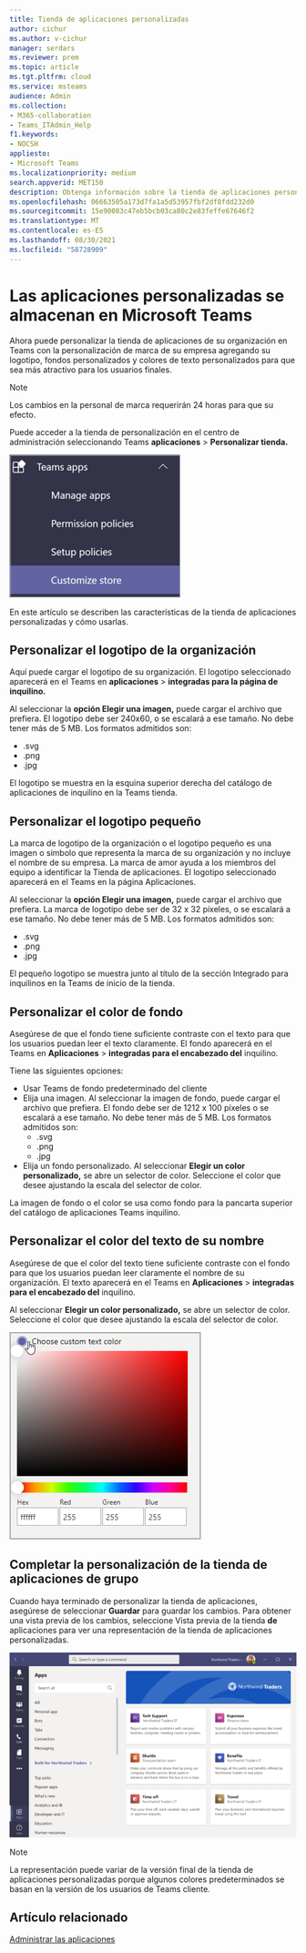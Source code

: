 ```yaml
---
title: Tienda de aplicaciones personalizadas
author: cichur
ms.author: v-cichur
manager: serdars
ms.reviewer: prem
ms.topic: article
ms.tgt.pltfrm: cloud
ms.service: msteams
audience: Admin
ms.collection:
- M365-collaboration
- Teams_ITAdmin_Help
f1.keywords:
- NOCSH
appliesto:
- Microsoft Teams
ms.localizationpriority: medium
search.appverid: MET150
description: Obtenga información sobre la tienda de aplicaciones personalizadas en Microsoft Teams.
ms.openlocfilehash: 06663505a173d7fa1a5d53957fbf2df8fdd232d0
ms.sourcegitcommit: 15e90083c47eb5bcb03ca80c2e83feffe67646f2
ms.translationtype: MT
ms.contentlocale: es-ES
ms.lasthandoff: 08/30/2021
ms.locfileid: "58728909"
---
```

# <a name="custom-apps-store-in-microsoft-teams"></a>Las aplicaciones personalizadas se almacenan en Microsoft Teams

Ahora puede personalizar la tienda de aplicaciones de su organización en Teams con la personalización de marca de su empresa agregando su logotipo, fondos personalizados y colores de texto personalizados para que sea más atractivo para los usuarios finales.

> [!Note]
> Los cambios en la personal de marca requerirán 24 horas para que su efecto.

Puede acceder a la tienda de personalización en el centro de administración seleccionando Teams **aplicaciones**  >  **Personalizar tienda.**

  ![La consola de administración personaliza la característica de tienda resaltada.](media/customize-app-store.png)

En este artículo se describen las características de la tienda de aplicaciones personalizadas y cómo usarlas.

## <a name="customize-your-organization-logo"></a>Personalizar el logotipo de la organización

<!-- Bookmark used by Context Sensitive Help (CSH). Do not delete. -->
<a name="orglogo"> </a>
<!-- Do not remove the bookmark link above. -->

Aquí puede cargar el logotipo de su organización. El logotipo seleccionado aparecerá en el Teams en **aplicaciones**  >  **integradas para la página de inquilino.**

Al seleccionar la **opción Elegir una imagen,** puede cargar el archivo que prefiera. El logotipo debe ser 240x60, o se escalará a ese tamaño. No debe tener más de 5 MB. Los formatos admitidos son:

- .svg
- .png
- .jpg

El logotipo se muestra en la esquina superior derecha del catálogo de aplicaciones de inquilino en la Teams tienda.

## <a name="customize-your-small-logo"></a>Personalizar el logotipo pequeño

<!-- Bookmark used by Context Sensitive Help (CSH). Do not delete. -->
<a name="orglogomark"> </a>
<!-- Do not remove the bookmark link above. -->

La marca de logotipo de la organización o el logotipo pequeño es una imagen o símbolo que representa la marca de su organización y no incluye el nombre de su empresa. La marca de amor ayuda a los miembros del equipo a identificar la Tienda de aplicaciones. El logotipo seleccionado aparecerá en el Teams en la página Aplicaciones.

Al seleccionar la **opción Elegir una imagen,** puede cargar el archivo que prefiera. La marca de logotipo debe ser de 32 x 32 píxeles, o se escalará a ese tamaño. No debe tener más de 5 MB. Los formatos admitidos son:

- .svg
- .png
- .jpg

El pequeño logotipo se  muestra junto al título de la sección Integrado para inquilinos en la Teams de inicio de la tienda.

## <a name="customize-the-background-color"></a>Personalizar el color de fondo

<!-- Bookmark used by Context Sensitive Help (CSH). Do not delete. -->
<a name="custombackground"> </a>
<!-- Do not remove the bookmark link above. -->

Asegúrese de que el fondo tiene suficiente contraste con el texto para que los usuarios puedan leer el texto claramente. El fondo aparecerá en el Teams en **Aplicaciones**  >  **integradas para el encabezado del** inquilino.

Tiene las siguientes opciones:

- Usar Teams de fondo predeterminado del cliente
- Elija una imagen. Al seleccionar la imagen de fondo, puede cargar el archivo que prefiera. El fondo debe ser de 1212 x 100 píxeles o se escalará a ese tamaño. No debe tener más de 5 MB. Los formatos admitidos son:
  - .svg
  - .png
  - .jpg
- Elija un fondo personalizado. Al seleccionar **Elegir un color personalizado,** se abre un selector de color. Seleccione el color que desee ajustando la escala del selector de color.

La imagen de fondo o el color se usa como fondo para la pancarta superior del catálogo de aplicaciones Teams inquilino.

## <a name="customize-the-text-color-of-your-name"></a>Personalizar el color del texto de su nombre

<!-- Bookmark used by Context Sensitive Help (CSH). Do not delete. -->
<a name="textcolor"> </a>
<!-- Do not remove the bookmark link above. -->

Asegúrese de que el color del texto tiene suficiente contraste con el fondo para que los usuarios puedan leer claramente el nombre de su organización. El texto aparecerá en el Teams en **Aplicaciones**  >  **integradas para el encabezado del** inquilino.

Al seleccionar **Elegir un color personalizado,** se abre un selector de color. Seleccione el color que desee ajustando la escala del selector de color.

 ![el selector de color.](media/choose-a-custom-color.png)

## <a name="complete-the-customization-of-your-team-apps-store"></a>Completar la personalización de la tienda de aplicaciones de grupo

Cuando haya terminado de personalizar la tienda de aplicaciones, asegúrese de seleccionar **Guardar** para guardar los cambios.
Para obtener una vista previa de los cambios, seleccione Vista previa de la tienda **de** aplicaciones para ver una representación de la tienda de aplicaciones personalizadas.

![vista previa de la tienda de aplicaciones personalizadas.](media/PowerAppsInStore650w.png)

> [!Note]
> La representación puede variar de la versión final de la tienda de aplicaciones personalizadas porque algunos colores predeterminados se basan en la versión de los usuarios de Teams cliente.

## <a name="related-article"></a>Artículo relacionado

[Administrar las aplicaciones](manage-apps.md)
